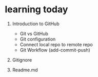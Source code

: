 # learning today

1. Introduction to GitHub

    - Git vs GitHub
    - Git configuration 
    - Connect local repo to remote repo
    - Git Workflow (add-commit-push)

2. Gitignore 

3. Readme.md
